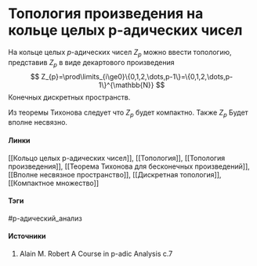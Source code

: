# Топология произведения на кольце целых p-адических чисел
На кольце целых $p$-адических чисел 
$Z_{p}$ можно ввести топологию, представив $Z_{p}$ в виде декартового произведения 
$$
Z_{p}=\prod\limits_{i\ge0}\{0,1,2,\dots,p-1\}=\{0,1,2,\dots,p-1\}^{\mathbb{N}}
$$
Конечных дискретных пространств.

Из теоремы Тихонова следует что $Z_{p}$ будет компактно. Также $Z_{p}$ Будет вполне несвязно.
#### Линки
 [[Кольцо целых p-адических чисел]],
 [[Топология]],
 [[Топология произведения]],
 [[Теорема Тихонова для бесконечных произведений]],
 [[Вполне несвязное пространство]],
 [[Дискретная топология]],
 [[Компактное множество]]
#### Тэги
 #p-адический_анализ 
#### Источники
1. Alain M. Robert A Course in p-adic Analysis c.7